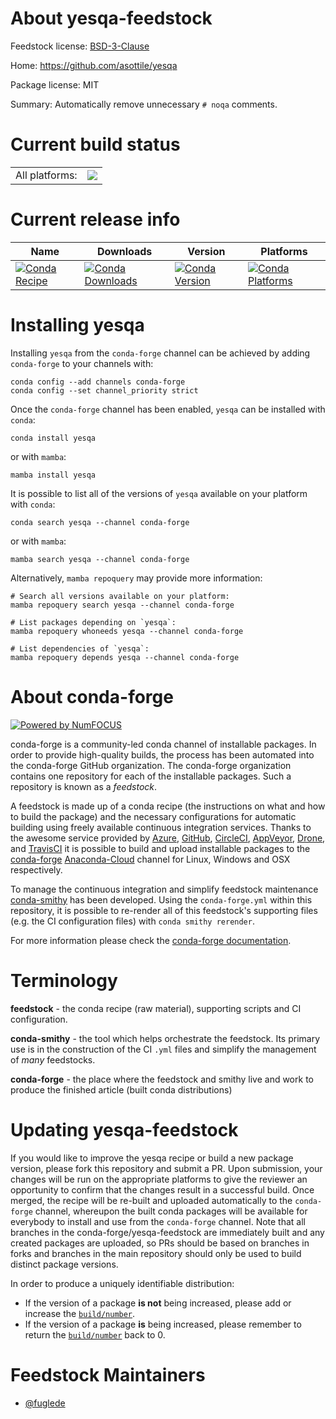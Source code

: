 About yesqa-feedstock
=====================

Feedstock license: [BSD-3-Clause](https://github.com/conda-forge/yesqa-feedstock/blob/main/LICENSE.txt)

Home: https://github.com/asottile/yesqa

Package license: MIT

Summary: Automatically remove unnecessary `# noqa` comments.

Current build status
====================


<table><tr><td>All platforms:</td>
    <td>
      <a href="https://dev.azure.com/conda-forge/feedstock-builds/_build/latest?definitionId=17694&branchName=main">
        <img src="https://dev.azure.com/conda-forge/feedstock-builds/_apis/build/status/yesqa-feedstock?branchName=main">
      </a>
    </td>
  </tr>
</table>

Current release info
====================

| Name | Downloads | Version | Platforms |
| --- | --- | --- | --- |
| [![Conda Recipe](https://img.shields.io/badge/recipe-yesqa-green.svg)](https://anaconda.org/conda-forge/yesqa) | [![Conda Downloads](https://img.shields.io/conda/dn/conda-forge/yesqa.svg)](https://anaconda.org/conda-forge/yesqa) | [![Conda Version](https://img.shields.io/conda/vn/conda-forge/yesqa.svg)](https://anaconda.org/conda-forge/yesqa) | [![Conda Platforms](https://img.shields.io/conda/pn/conda-forge/yesqa.svg)](https://anaconda.org/conda-forge/yesqa) |

Installing yesqa
================

Installing `yesqa` from the `conda-forge` channel can be achieved by adding `conda-forge` to your channels with:

```
conda config --add channels conda-forge
conda config --set channel_priority strict
```

Once the `conda-forge` channel has been enabled, `yesqa` can be installed with `conda`:

```
conda install yesqa
```

or with `mamba`:

```
mamba install yesqa
```

It is possible to list all of the versions of `yesqa` available on your platform with `conda`:

```
conda search yesqa --channel conda-forge
```

or with `mamba`:

```
mamba search yesqa --channel conda-forge
```

Alternatively, `mamba repoquery` may provide more information:

```
# Search all versions available on your platform:
mamba repoquery search yesqa --channel conda-forge

# List packages depending on `yesqa`:
mamba repoquery whoneeds yesqa --channel conda-forge

# List dependencies of `yesqa`:
mamba repoquery depends yesqa --channel conda-forge
```


About conda-forge
=================

[![Powered by
NumFOCUS](https://img.shields.io/badge/powered%20by-NumFOCUS-orange.svg?style=flat&colorA=E1523D&colorB=007D8A)](https://numfocus.org)

conda-forge is a community-led conda channel of installable packages.
In order to provide high-quality builds, the process has been automated into the
conda-forge GitHub organization. The conda-forge organization contains one repository
for each of the installable packages. Such a repository is known as a *feedstock*.

A feedstock is made up of a conda recipe (the instructions on what and how to build
the package) and the necessary configurations for automatic building using freely
available continuous integration services. Thanks to the awesome service provided by
[Azure](https://azure.microsoft.com/en-us/services/devops/), [GitHub](https://github.com/),
[CircleCI](https://circleci.com/), [AppVeyor](https://www.appveyor.com/),
[Drone](https://cloud.drone.io/welcome), and [TravisCI](https://travis-ci.com/)
it is possible to build and upload installable packages to the
[conda-forge](https://anaconda.org/conda-forge) [Anaconda-Cloud](https://anaconda.org/)
channel for Linux, Windows and OSX respectively.

To manage the continuous integration and simplify feedstock maintenance
[conda-smithy](https://github.com/conda-forge/conda-smithy) has been developed.
Using the ``conda-forge.yml`` within this repository, it is possible to re-render all of
this feedstock's supporting files (e.g. the CI configuration files) with ``conda smithy rerender``.

For more information please check the [conda-forge documentation](https://conda-forge.org/docs/).

Terminology
===========

**feedstock** - the conda recipe (raw material), supporting scripts and CI configuration.

**conda-smithy** - the tool which helps orchestrate the feedstock.
                   Its primary use is in the construction of the CI ``.yml`` files
                   and simplify the management of *many* feedstocks.

**conda-forge** - the place where the feedstock and smithy live and work to
                  produce the finished article (built conda distributions)


Updating yesqa-feedstock
========================

If you would like to improve the yesqa recipe or build a new
package version, please fork this repository and submit a PR. Upon submission,
your changes will be run on the appropriate platforms to give the reviewer an
opportunity to confirm that the changes result in a successful build. Once
merged, the recipe will be re-built and uploaded automatically to the
`conda-forge` channel, whereupon the built conda packages will be available for
everybody to install and use from the `conda-forge` channel.
Note that all branches in the conda-forge/yesqa-feedstock are
immediately built and any created packages are uploaded, so PRs should be based
on branches in forks and branches in the main repository should only be used to
build distinct package versions.

In order to produce a uniquely identifiable distribution:
 * If the version of a package **is not** being increased, please add or increase
   the [``build/number``](https://docs.conda.io/projects/conda-build/en/latest/resources/define-metadata.html#build-number-and-string).
 * If the version of a package **is** being increased, please remember to return
   the [``build/number``](https://docs.conda.io/projects/conda-build/en/latest/resources/define-metadata.html#build-number-and-string)
   back to 0.

Feedstock Maintainers
=====================

* [@fuglede](https://github.com/fuglede/)

